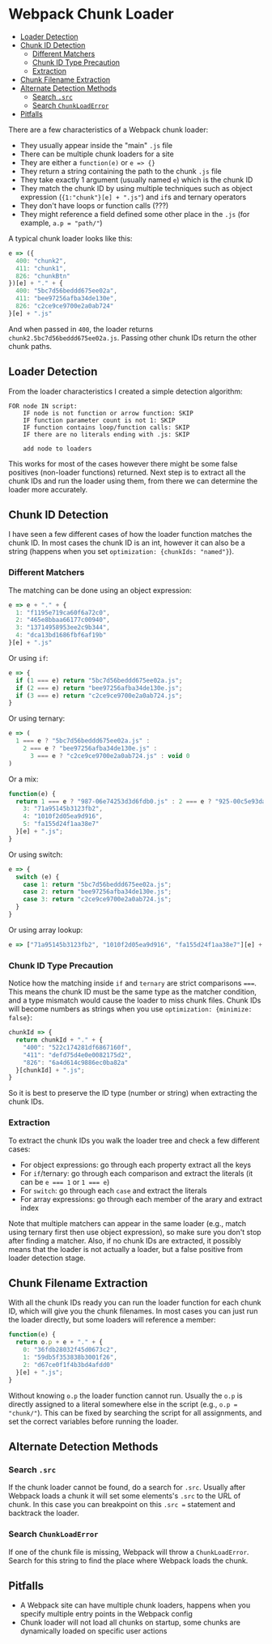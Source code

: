 # Webpack Chunk Loader

- [Loader Detection](#loader-detection)
- [Chunk ID Detection](#chunk-id-detection)
  - [Different Matchers](#different-matchers)
  - [Chunk ID Type Precaution](#chunk-id-type-precaution)
  - [Extraction](#extraction)
- [Chunk Filename Extraction](#chunk-filename-extraction)
- [Alternate Detection Methods](#alternate-detection-methods)
  - [Search `.src`](#search-src)
  - [Search `ChunkLoadError`](#search-chunkloaderror)
- [Pitfalls](#pitfalls)

There are a few characteristics of a Webpack chunk loader:
- They usually appear inside the "main" `.js` file
- There can be multiple chunk loaders for a site
- They are either a `function(e)` or `e => {}`
- They return a string containing the path to the chunk `.js` file
- They take exactly 1 argument (usually named `e`) which is the chunk ID
- They match the chunk ID by using multiple techniques such as object expression (`{1:"chunk"}[e] + ".js"`) and `if`s and ternary operators
- They don't have loops or function calls (???)
- They might reference a field defined some other place in the `.js` (for example, `a.p = "path/"`)

A typical chunk loader looks like this:
```js
e => ({
  400: "chunk2",
  411: "chunk1",
  826: "chunkBtn"
})[e] + "." + {
  400: "5bc7d56beddd675ee02a",
  411: "bee97256afba34de130e",
  826: "c2ce9ce9700e2a0ab724"
}[e] + ".js"
```
And when passed in `400`, the loader returns `chunk2.5bc7d56beddd675ee02a.js`. Passing other chunk IDs return the other chunk paths.

## Loader Detection
From the loader characteristics I created a simple detection algorithm:
```
FOR node IN script:
    IF node is not function or arrow function: SKIP
    IF function parameter count is not 1: SKIP
    IF function contains loop/function calls: SKIP
    IF there are no literals ending with .js: SKIP

    add node to loaders
```
This works for most of the cases however there might be some false positives (non-loader functions) returned. Next step is to extract all the chunk IDs and run the loader using them, from there we can determine the loader more accurately.

## Chunk ID Detection
I have seen a few different cases of how the loader function matches the chunk ID. In most cases the chunk ID is an int, however it can also be a string (happens when you set `optimization: {chunkIds: "named"}`).

### Different Matchers
The matching can be done using an object expression:
```js
e => e + "." + {
  1: "f1195e719ca60f6a72c0",
  2: "465e8bbaa66177c00940",
  3: "13714958953ee2c9b344",
  4: "dca13bd1686fbf6af19b"
}[e] + ".js"
```

Or using `if`:
```js
e => {
  if (1 === e) return "5bc7d56beddd675ee02a.js";
  if (2 === e) return "bee97256afba34de130e.js";
  if (3 === e) return "c2ce9ce9700e2a0ab724.js";
}
```

Or using ternary:
```js
e => (
  1 === e ? "5bc7d56beddd675ee02a.js" :
    2 === e ? "bee97256afba34de130e.js" :
      3 === e ? "c2ce9ce9700e2a0ab724.js" : void 0
)
```

Or a mix:
```js
function(e) {
  return 1 === e ? "987-06e74253d3d6fdb0.js" : 2 === e ? "925-00c5e93da9c24f8c.js" : "" + e + "." + {
    3: "71a95145b3123fb2",
    4: "1010f2d05ea9d916",
    5: "fa155d24f1aa38e7"
  }[e] + ".js";
}
```

Or using switch:
```js
e => {
  switch (e) {
    case 1: return "5bc7d56beddd675ee02a.js";
    case 2: return "bee97256afba34de130e.js";
    case 3: return "c2ce9ce9700e2a0ab724.js";
  }
}
```

Or using array lookup:
```js
e => ["71a95145b3123fb2", "1010f2d05ea9d916", "fa155d24f1aa38e7"][e] + ".js"
```

### Chunk ID Type Precaution
Notice how the matching inside `if` and `ternary` are strict comparisons `===`. This means the chunk ID must be the same type as the matcher condition, and a type mismatch would cause the loader to miss chunk files. Chunk IDs will become numbers as strings when you use `optimization: {minimize: false}`:
```js
chunkId => {
  return chunkId + "." + {
    "400": "522c174281df6867160f",
    "411": "defd75d4e0e0082175d2",
    "826": "6a4d614c9886ec0ba82a"
  }[chunkId] + ".js";
}
```
So it is best to preserve the ID type (number or string) when extracting the chunk IDs.

### Extraction
To extract the chunk IDs you walk the loader tree and check a few different cases:
- For object expressions: go through each property extract all the keys
- For `if`/ternary: go through each comparison and extract the literals (it can be `e === 1` or `1 === e`)
- For `switch`: go through each `case` and extract the literals
- For array expressions: go through each member of the arary and extract index

Note that multiple matchers can appear in the same loader (e.g., match using ternary first then use object expression), so make sure you don't stop after finding a matcher. Also, if no chunk IDs are extracted, it possibly means that the loader is not actually a loader, but a false positive from loader detection stage.

## Chunk Filename Extraction
With all the chunk IDs ready you can run the loader function for each chunk ID, which will give you the chunk filenames. In most cases you can just run the loader directly, but some loaders will reference a member:
```js
function(e) {
  return o.p + e + "." + {
    0: "36fdb28032f45d0673c2",
    1: "59db5f353838b3001f26",
    2: "d67ce0f1f4b3bd4afdd0"
  }[e] + ".js";
}
```
Without knowing `o.p` the loader function cannot run. Usually the `o.p` is directly assigned to a literal somewhere else in the script (e.g., `o.p = "chunk/"`). This can be fixed by searching the script for all assignments, and set the correct variables before running the loader.

## Alternate Detection Methods
### Search `.src`
If the chunk loader cannot be found, do a search for `.src`. Usually after Webpack loads a chunk it will set some elements's `.src` to the URL of chunk. In this case you can breakpoint on this `.src =` statement and backtrack the loader.

### Search `ChunkLoadError`
If one of the chunk file is missing, Webpack will throw a `ChunkLoadError`. Search for this string to find the place where Webpack loads the chunk.

## Pitfalls
- A Webpack site can have multiple chunk loaders, happens when you specify multiple entry points in the Webpack config
- Chunk loader will not load all chunks on startup, some chunks are dynamically loaded on specific user actions
